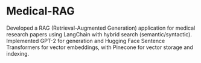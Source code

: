 # Medical-RAG

Developed a RAG (Retrieval-Augmented Generation) application for medical research papers using LangChain with hybrid search (semantic/syntactic). Implemented GPT-2 for generation and Hugging Face Sentence Transformers for vector embeddings, with Pinecone for vector storage and indexing.
